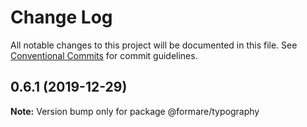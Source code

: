 # Change Log

All notable changes to this project will be documented in this file.
See [Conventional Commits](https://conventionalcommits.org) for commit guidelines.

## 0.6.1 (2019-12-29)

**Note:** Version bump only for package @formare/typography
